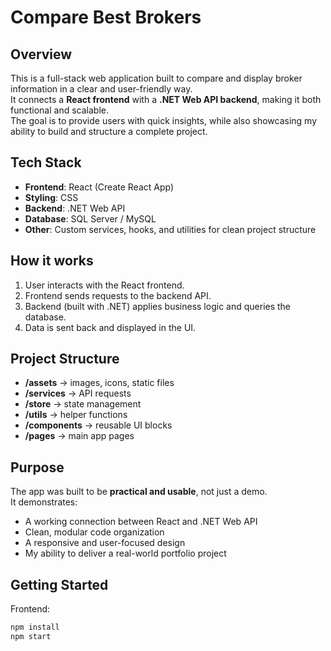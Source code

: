 # Compare Best Brokers

## Overview
This is a full-stack web application built to compare and display broker information in a clear and user-friendly way.  
It connects a **React frontend** with a **.NET Web API backend**, making it both functional and scalable.  
The goal is to provide users with quick insights, while also showcasing my ability to build and structure a complete project.

## Tech Stack
- **Frontend**: React (Create React App)  
- **Styling**: CSS  
- **Backend**: .NET Web API  
- **Database**: SQL Server / MySQL  
- **Other**: Custom services, hooks, and utilities for clean project structure  

## How it works
1. User interacts with the React frontend.  
2. Frontend sends requests to the backend API.  
3. Backend (built with .NET) applies business logic and queries the database.  
4. Data is sent back and displayed in the UI.  

## Project Structure
- **/assets** → images, icons, static files  
- **/services** → API requests  
- **/store** → state management  
- **/utils** → helper functions  
- **/components** → reusable UI blocks  
- **/pages** → main app pages  

## Purpose
The app was built to be **practical and usable**, not just a demo.  
It demonstrates:  
- A working connection between React and .NET Web API  
- Clean, modular code organization  
- A responsive and user-focused design  
- My ability to deliver a real-world portfolio project  

## Getting Started
Frontend:
```bash
npm install
npm start
